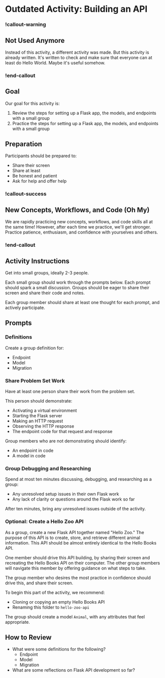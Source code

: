 # Outdated Activity: Building an API

### !callout-warning

## Not Used Anymore

Instead of this activity, a different activity was made. But this activity is already written. It's written to check and make sure that everyone can at least do Hello World. Maybe it's useful somehow.

### !end-callout

## Goal

Our goal for this activity is:

1. Review the steps for setting up a Flask app, the models, and endpoints with a small group
1. Practice the steps for setting up a Flask app, the models, and endpoints with a small group

## Preparation

Participants should be prepared to:

- Share their screen
- Share at least
- Be honest and patient
- Ask for help and offer help

### !callout-success

## New Concepts, Workflows, and Code (Oh My)

We are rapidly practicing new concepts, workflows, and code skills all at the same time! However, after each time we practice, we'll get stronger. Practice patience, enthusiasm, and confidence with yourselves and others.

### !end-callout

## Activity Instructions

Get into small groups, ideally 2-3 people.

Each small group should work through the prompts below. Each prompt should spark a small discussion. Groups should be eager to share their screen and share their code and notes.

Each group member should share at least one thought for each prompt, and actively participate.

## Prompts

### Definitions

Create a group definition for:

- Endpoint
- Model
- Migration

### Share Problem Set Work

Have at least one person share their work from the problem set.

This person should demonstrate:

- Activating a virtual environment
- Starting the Flask server
- Making an HTTP request
- Observing the HTTP response
- The endpoint code for that request and response

Group members who are not demonstrating should identify:

- An endpoint in code
- A model in code

### Group Debugging and Researching

Spend at most ten minutes discussing, debugging, and researching as a group:

- Any unresolved setup issues in their own Flask work
- Any lack of clarity or questions around the Flask work so far

After ten minutes, bring any unresolved issues outside of the activity.

### Optional: Create a Hello Zoo API

As a group, create a new Flask API together named "Hello Zoo." The purpose of this API is to create, store, and retrieve different animal information. This API should be almost entirely identical to the Hello Books API.

One member should drive this API building, by sharing their screen and recreating the Hello Books API on their computer. The other group members will navigate this member by offering guidance on what steps to take.

The group member who desires the most practice in confidence should drive this, and share their screen.

To begin this part of the activity, we recommend:

- Cloning or copying an empty Hello Books API
- Renaming this folder to `hello-zoo-api`

The group should create a model `Animal`, with any attributes that feel appropriate.

## How to Review

- What were some definitions for the following?
  - Endpoint
  - Model
  - Migration
- What are some reflections on Flask API development so far?
